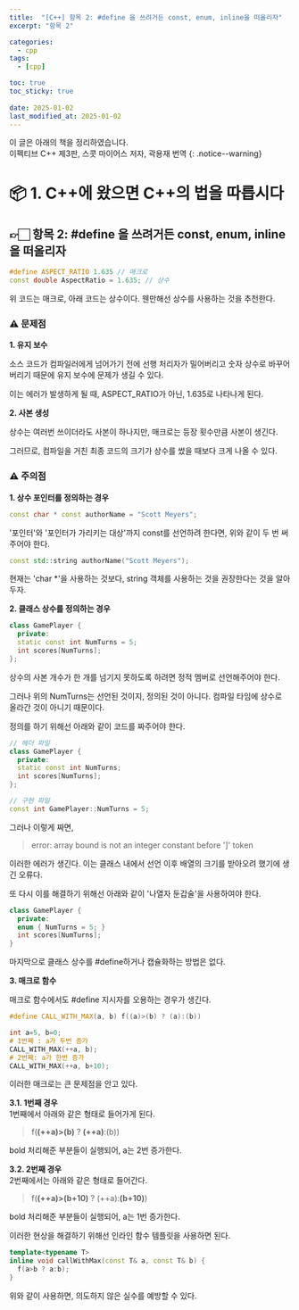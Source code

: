 ```yaml
---
title:  "[C++] 항목 2: #define 을 쓰려거든 const, enum, inline을 떠올리자"
excerpt: "항목 2"

categories:
  - cpp
tags:
  - [cpp]

toc: true
toc_sticky: true
 
date: 2025-01-02
last_modified_at: 2025-01-02
---
```

이 글은 아래의 책을 정리하였습니다.  
이펙티브 C++ 제3판, 스콧 마이어스 저자, 곽용재 번역
{: .notice--warning}

# 📦 1. C++에 왔으면 C++의 법을 따릅시다
## 👉🏻 항목 2: \#define 을 쓰려거든 const, enum, inline을 떠올리자

```cpp
#define ASPECT_RATIO 1.635 // 매크로
const double AspectRatio = 1.635; // 상수
```

위 코드는 매크로, 아래 코드는 상수이다.
웬만해선 상수를 사용하는 것을 추천한다.

### ⚠️ 문제점
**1. 유지 보수**

소스 코드가 컴파일러에게 넘어가기 전에 선행 처리자가 밀어버리고 숫자 상수로 바꾸어버리기 때문에 유지 보수에 문제가 생길 수 있다.

이는 에러가 발생하게 될 때, ASPECT_RATIO가 아닌, 1.635로 나타나게 된다.

**2. 사본 생성**

상수는 여러번 쓰이더라도 사본이 하나지만, 매크로는 등장 횟수만큼 사본이 생긴다.

그러므로, 컴파일을 거친 최종 코드의 크기가 상수를 썼을 때보다 크게 나올 수 있다.

### ⚠️ 주의점
**1. 상수 포인터를 정의하는 경우**

```cpp
const char * const authorName = "Scott Meyers";
```

'포인터'와 '포인터가 가리키는 대상'까지 const를 선언하려 한다면, 위와 같이 두 번 써주어야 한다.

```cpp
const std::string authorName("Scott Meyers");
```

현재는 'char *'을 사용하는 것보다, string 객체를 사용하는 것을 권장한다는 것을 알아두자.

**2. 클래스 상수를 정의하는 경우**

```cpp
class GamePlayer {
  private:
  static const int NumTurns = 5;
  int scores[NumTurns];
};
```
  
상수의 사본 개수가 한 개를 넘기지 못하도록 하려면 정적 멤버로 선언해주어야 한다.

그러나 위의 NumTurns는 선언된 것이지, 정의된 것이 아니다.
컴파일 타임에 상수로 올라간 것이 아니기 때문이다.

정의를 하기 위해선 아래와 같이 코드를 짜주어야 한다.

```cpp
// 헤더 파일
class GamePlayer {
  private:
  static const int NumTurns;
  int scores[NumTurns];
};

// 구현 파일
const int GamePlayer::NumTurns = 5;
```

그러나 이렇게 짜면,
> error: array bound is not an integer constant before ']' token

이러한 에러가 생긴다.
이는 클래스 내에서 선언 이후 배열의 크기를 받아오려 했기에 생긴 오류다.

또 다시 이를 해결하기 위해선 아래와 같이 '나열자 둔갑술'을 사용하여야 한다.

```cpp
class GamePlayer {
  private:
  enum { NumTurns = 5; }
  int scores[NumTurns];
}
```

마지막으로 클래스 상수를 #define하거나 캡슐화하는 방법은 없다.

**3. 매크로 함수**

매크로 함수에서도 #define 지시자를 오용하는 경우가 생긴다.

```cpp
#define CALL_WITH_MAX(a, b) f((a)>(b) ? (a):(b))

int a=5, b=0;
# 1번째 : a가 두번 증가
CALL_WITH_MAX(++a, b);
# 2번째: a가 한번 증가
CALL_WITH_MAX(++a, b+10);
```

이러한 매크로는 큰 문제점을 안고 있다.

**3.1. 1번째 경우**  
1번째에서 아래와 같은 형태로 들어가게 된다.
> f(**(++a)>(b)** ? **(++a)**:(b))

bold 처리해준 부분들이 실행되어, a는 2번 증가한다.

**3.2. 2번째 경우**  
2번째에서는 아래와 같은 형태로 들어간다.  
> f(**(++a)>(b+10)** ? (++a):**(b+10)**)

bold 처리해준 부분들이 실행되어, a는 1번 증가한다.


이러한 현상을 해결하기 위해선 인라인 함수 템플릿을 사용하면 된다.

```cpp
template<typename T>
inline void callWithMax(const T& a, const T& b) {
  f(a>b ? a:b);
}
```

위와 같이 사용하면, 의도하지 않은 실수를 예방할 수 있다.